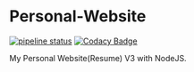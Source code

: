 # Personal-Website

[![pipeline status](https://gitlab.com/bacali/personal-website/badges/master/pipeline.svg)](https://gitlab.com/bacali/personal-website/commits/master)
[![Codacy Badge](https://api.codacy.com/project/badge/Grade/bb9e671debb748f880a11f2aad198d05)](https://www.codacy.com/app/bacali95/personal-website?utm_source=github.com&amp;utm_medium=referral&amp;utm_content=bacali95/personal-website&amp;utm_campaign=Badge_Grade)

My Personal Website(Resume) V3 with NodeJS.
